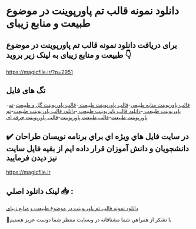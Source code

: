 # دانلود نمونه قالب تم پاورپوینت در موضوع طبیعت و منابع زیبای

## برای دریافت دانلود نمونه قالب تم پاورپوینت در موضوع طبیعت و منابع زیبای به لینک زیر بروید 👇

https://magicfile.ir/?p=2951

## تگ های فایل

-[قالب پاورپوینت منابع طبیعی](https://magicfile.ir/product/%d9%86%d9%85%d9%88%d9%86%d9%87-%d9%82%d8%a7%d9%84%d8%a8-%d8%aa%d9%85-%d9%be%d8%a7%d9%88%d8%b1%d9%be%d9%88%db%8c%d9%86%d8%aa-%d8%af%d8%b1-%d9%85%d9%88%d8%b6%d9%88%d8%b9-%d8%b7%d8%a8%db%8c%d8%b9%d8%aa-%d9%88-%d9%85%d9%86%d8%a7%d8%a8%d8%b9-%d8%b2%db%8c%d8%a8%d8%a7%db%8c/)-[قالب پاورپوینت طبیعت ](https://magicfile.ir/product/%d9%86%d9%85%d9%88%d9%86%d9%87-%d9%82%d8%a7%d9%84%d8%a8-%d8%aa%d9%85-%d9%be%d8%a7%d9%88%d8%b1%d9%be%d9%88%db%8c%d9%86%d8%aa-%d8%af%d8%b1-%d9%85%d9%88%d8%b6%d9%88%d8%b9-%d8%b7%d8%a8%db%8c%d8%b9%d8%aa-%d9%88-%d9%85%d9%86%d8%a7%d8%a8%d8%b9-%d8%b2%db%8c%d8%a8%d8%a7%db%8c/)-[قالب پاورپوینت گل و طبیعت](https://magicfile.ir/product/%d9%86%d9%85%d9%88%d9%86%d9%87-%d9%82%d8%a7%d9%84%d8%a8-%d8%aa%d9%85-%d9%be%d8%a7%d9%88%d8%b1%d9%be%d9%88%db%8c%d9%86%d8%aa-%d8%af%d8%b1-%d9%85%d9%88%d8%b6%d9%88%d8%b9-%d8%b7%d8%a8%db%8c%d8%b9%d8%aa-%d9%88-%d9%85%d9%86%d8%a7%d8%a8%d8%b9-%d8%b2%db%8c%d8%a8%d8%a7%db%8c/)-[تم پاورپوینت طبیعت ](https://magicfile.ir/product/%d9%86%d9%85%d9%88%d9%86%d9%87-%d9%82%d8%a7%d9%84%d8%a8-%d8%aa%d9%85-%d9%be%d8%a7%d9%88%d8%b1%d9%be%d9%88%db%8c%d9%86%d8%aa-%d8%af%d8%b1-%d9%85%d9%88%d8%b6%d9%88%d8%b9-%d8%b7%d8%a8%db%8c%d8%b9%d8%aa-%d9%88-%d9%85%d9%86%d8%a7%d8%a8%d8%b9-%d8%b2%db%8c%d8%a8%d8%a7%db%8c/)-[دانلود قالب پاورپوینت طبیعت ](https://magicfile.ir/product/%d9%86%d9%85%d9%88%d9%86%d9%87-%d9%82%d8%a7%d9%84%d8%a8-%d8%aa%d9%85-%d9%be%d8%a7%d9%88%d8%b1%d9%be%d9%88%db%8c%d9%86%d8%aa-%d8%af%d8%b1-%d9%85%d9%88%d8%b6%d9%88%d8%b9-%d8%b7%d8%a8%db%8c%d8%b9%d8%aa-%d9%88-%d9%85%d9%86%d8%a7%d8%a8%d8%b9-%d8%b2%db%8c%d8%a8%d8%a7%db%8c/)-[دانلود قالب پاورپوینت طبیعت](https://magicfile.ir/product/%d9%86%d9%85%d9%88%d9%86%d9%87-%d9%82%d8%a7%d9%84%d8%a8-%d8%aa%d9%85-%d9%be%d8%a7%d9%88%d8%b1%d9%be%d9%88%db%8c%d9%86%d8%aa-%d8%af%d8%b1-%d9%85%d9%88%d8%b6%d9%88%d8%b9-%d8%b7%d8%a8%db%8c%d8%b9%d8%aa-%d9%88-%d9%85%d9%86%d8%a7%d8%a8%d8%b9-%d8%b2%db%8c%d8%a8%d8%a7%db%8c/)-[تم پاورپوینت طبیعت](https://magicfile.ir/product/%d9%86%d9%85%d9%88%d9%86%d9%87-%d9%82%d8%a7%d9%84%d8%a8-%d8%aa%d9%85-%d9%be%d8%a7%d9%88%d8%b1%d9%be%d9%88%db%8c%d9%86%d8%aa-%d8%af%d8%b1-%d9%85%d9%88%d8%b6%d9%88%d8%b9-%d8%b7%d8%a8%db%8c%d8%b9%d8%aa-%d9%88-%d9%85%d9%86%d8%a7%d8%a8%d8%b9-%d8%b2%db%8c%d8%a8%d8%a7%db%8c/)-[قالب طبیعت پاورپوینت](https://magicfile.ir/product/%d9%86%d9%85%d9%88%d9%86%d9%87-%d9%82%d8%a7%d9%84%d8%a8-%d8%aa%d9%85-%d9%be%d8%a7%d9%88%d8%b1%d9%be%d9%88%db%8c%d9%86%d8%aa-%d8%af%d8%b1-%d9%85%d9%88%d8%b6%d9%88%d8%b9-%d8%b7%d8%a8%db%8c%d8%b9%d8%aa-%d9%88-%d9%85%d9%86%d8%a7%d8%a8%d8%b9-%d8%b2%db%8c%d8%a8%d8%a7%db%8c/)-[قالب پاورپوینت حرفه ای](https://magicfile.ir/product/%d9%86%d9%85%d9%88%d9%86%d9%87-%d9%82%d8%a7%d9%84%d8%a8-%d8%aa%d9%85-%d9%be%d8%a7%d9%88%d8%b1%d9%be%d9%88%db%8c%d9%86%d8%aa-%d8%af%d8%b1-%d9%85%d9%88%d8%b6%d9%88%d8%b9-%d8%b7%d8%a8%db%8c%d8%b9%d8%aa-%d9%88-%d9%85%d9%86%d8%a7%d8%a8%d8%b9-%d8%b2%db%8c%d8%a8%d8%a7%db%8c/)

## ✔️ در سايت فايل هاي ويژه اي براي برنامه نويسان طراحان دانشجويان و دانش آموزان قرار داده ايم از بقيه فايل سايت نيز ديدن فرماييد

https://magicfile.ir


## لينک دانلود اصلي 📥 :

[دانلود نمونه قالب تم پاورپوینت در موضوع طبیعت و منابع زیبای](https://magicfile.ir/product/%d9%86%d9%85%d9%88%d9%86%d9%87-%d9%82%d8%a7%d9%84%d8%a8-%d8%aa%d9%85-%d9%be%d8%a7%d9%88%d8%b1%d9%be%d9%88%db%8c%d9%86%d8%aa-%d8%af%d8%b1-%d9%85%d9%88%d8%b6%d9%88%d8%b9-%d8%b7%d8%a8%db%8c%d8%b9%d8%aa-%d9%88-%d9%85%d9%86%d8%a7%d8%a8%d8%b9-%d8%b2%db%8c%d8%a8%d8%a7%db%8c/) 


🙏با تشکر از همراهي شما مشتاقانه در وبسایت منتظر شما دوست عزیز هستیم

